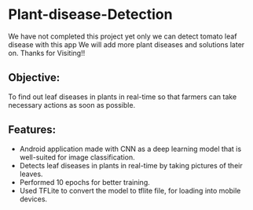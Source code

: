 # Plant-disease-Detection


We have not completed this project yet only we can detect tomato leaf disease with this app
We will add more plant diseases and solutions later on.
Thanks for Visiting!!


## Objective: 
To find out leaf diseases in plants in real-time so that farmers can take necessary actions as soon as possible.

## Features:
* Android application made with CNN as a deep learning model that is well-suited for image classification. 
* Detects leaf diseases in plants in real-time by taking pictures of their leaves. 
* Performed 10 epochs for better training. 
* Used TFLite to convert the model to tflite file, for loading into mobile devices.
